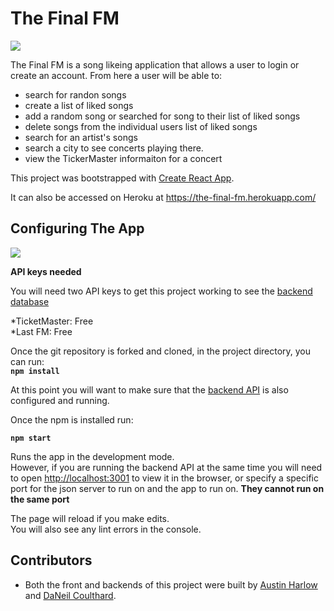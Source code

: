 # The Final FM

![](https://media.giphy.com/media/10YpWPBU7GAYwM/giphy.gif)

The Final FM is a song likeing application that allows a user to login or create an account. From here a user will be able to:
- search for randon songs
- create a list of liked songs
- add a random song or searched for song to their list of liked songs
- delete songs from the individual users list of liked songs
- search for an artist's songs
- search a city to see concerts playing there.
 - view the TickerMaster informaiton for a concert

This project was bootstrapped with [Create React App](https://github.com/facebook/create-react-app).

It can also be accessed on Heroku at https://the-final-fm.herokuapp.com/

## Configuring The App

![](https://media.giphy.com/media/vVzH2XY3Y0Ar6/giphy.gif)

**API keys needed**

You will need two API keys to get this project working to see the [backend database](https://github.com/AustinBH/The-Final-FM-backend)

*TicketMaster: Free<br>
*Last FM: Free

Once the git repository is forked and cloned, in the project directory, you can run:<br>
**`npm install`**

At this point you will want to make sure that the [backend API](https://github.com/AustinBH/The-Final-FM-backend) is also configured and running.

Once the npm is installed run:<br>

**`npm start`**

Runs the app in the development mode.<br>
However, if you are running the backend API at the same time you will need to open [http://localhost:3001](http://localhost:3001) to view it in the browser, or specify a specific port for the json server to run on and the app to run on. **They cannot run on the same port**

The page will reload if you make edits.<br>
You will also see any lint errors in the console.



## Contributors
* Both the front and backends of this project were built by [Austin Harlow](https://github.com/AustinBH) and [DaNeil Coulthard](https://github.com/caffiendkitten).

